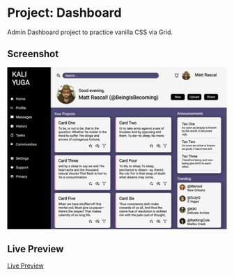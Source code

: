 # Project: Dashboard
Admin Dashboard project to practice vanilla CSS via Grid.

## Screenshot
![](/assets/images/Screenshot.png)


## Live Preview
[Live Preview]()
